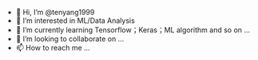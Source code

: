 - 👋 Hi, I’m @tenyang1999
- 👀 I’m interested in ML/Data Analysis
- 🌱 I’m currently learning Tensorflow；Keras；ML algorithm and so on ...
- 💞️ I’m looking to collaborate on ...
- 📫 How to reach me ...

<!---
tenyang1999/tenyang1999 is a ✨ special ✨ repository because its `README.md` (this file) appears on your GitHub profile.
You can click the Preview link to take a look at your changes.
--->
